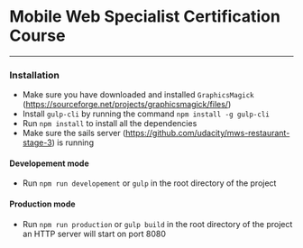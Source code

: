 # Mobile Web Specialist Certification Course
---
### Installation 
  - Make sure you have downloaded and installed `GraphicsMagick` (https://sourceforge.net/projects/graphicsmagick/files/)
  - Install `gulp-cli` by running the command `npm install -g gulp-cli`
  - Run `npm install` to install all the dependencies
  - Make sure the sails server (https://github.com/udacity/mws-restaurant-stage-3) is running

#### Developement mode
  - Run `npm run developement` or `gulp` in the root directory of the project

#### Production mode
  - Run `npm run production` or `gulp build` in the root directory of the project an HTTP server will start on port 8080
